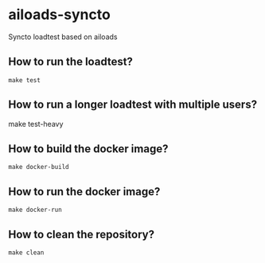 # ailoads-syncto

Syncto loadtest based on ailoads


## How to run the loadtest?

    make test
    
## How to run a longer loadtest with multiple users?

make test-heavy


## How to build the docker image?

    make docker-build


## How to run the docker image?

    make docker-run


## How to clean the repository?

    make clean
